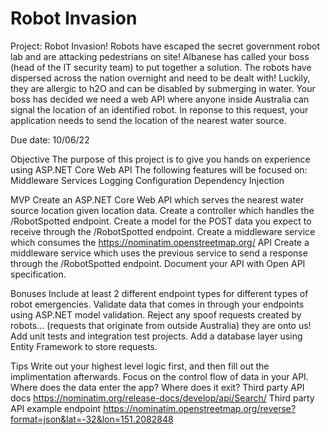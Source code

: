 # Robot Invasion

Project: Robot Invasion!
Robots have escaped the secret government robot lab and are attacking pedestrians on site! Albanese has called your boss (head of the IT security team) to put together a solution. The robots have dispersed across the nation overnight and need to be dealt with! Luckily, they are allergic to h2O and can be disabled by submerging in water. Your boss has decided we need a web API where anyone inside Australia can signal the location of an identified robot. In reponse to this request, your application needs to send the location of the nearest water source.

Due date:
10/06/22

Objective
The purpose of this project is to give you hands on experience using ASP.NET Core Web API
The following features will be focused on:
Middleware Services
Logging
Configuration
Dependency Injection

MVP
Create an ASP.NET Core Web API which serves the nearest water source location given location data.
Create a controller which handles the /RobotSpotted endpoint.
Create a model for the POST data you expect to receive through the /RobotSpotted endpoint.
Create a middleware service which consumes the https://nominatim.openstreetmap.org/ API
Create a middleware service which uses the previous service to send a response through the /RobotSpotted endpoint.
Document your API with Open API specification.

Bonuses
Include at least 2 different endpoint types for different types of robot emergencies.
Validate data that comes in through your endpoints using ASP.NET model validation.
Reject any spoof requests created by robots... (requests that originate from outside Australia) they are onto us!
Add unit tests and integration test projects.
Add a database layer using Entity Framework to store requests.

Tips
Write out your highest level logic first, and then fill out the implimentation afterwards.
Focus on the control flow of data in your API. Where does the data enter the app? Where does it exit?
Third party API docs https://nominatim.org/release-docs/develop/api/Search/
Third party API example endpoint https://nominatim.openstreetmap.org/reverse?format=json&lat=-32&lon=151.2082848
